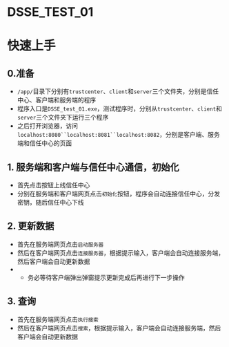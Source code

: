 # DSSE_TEST_01

# 快速上手

## 0.准备

- `/app/`目录下分别有`trustcenter`、`client`和`server`三个文件夹，分别是信任中心、客户端和服务端的程序
- 程序入口是`DSSE_test_01.exe`，测试程序时，分别从`trustcenter`、`client`和`server`三个文件夹下运行三个程序
- 之后打开浏览器，访问`localhost:8080``localhost:8081``localhost:8082`，分别是客户端、服务端和信任中心的页面

## 1. 服务端和客户端与信任中心通信，初始化

- 首先点击按钮上线信任中心
- 分别在服务端和客户端网页点击`初始化`按钮，程序会自动连接信任中心，分发密钥，随后信任中心下线

## 2. 更新数据

- 首先在服务端网页点击`启动服务器`
- 然后在客户端网页点击`连接服务器`，根据提示输入，客户端会自动连接服务端，然后客户端会自动更新数据
- - 务必等待客户端弹出弹窗提示更新完成后再进行下一步操作

## 3. 查询

- 首先在服务端网页点击`执行搜索`
- 然后在客户端网页点击`搜索`，根据提示输入，客户端会自动连接服务端，然后客户端会自动更新数据